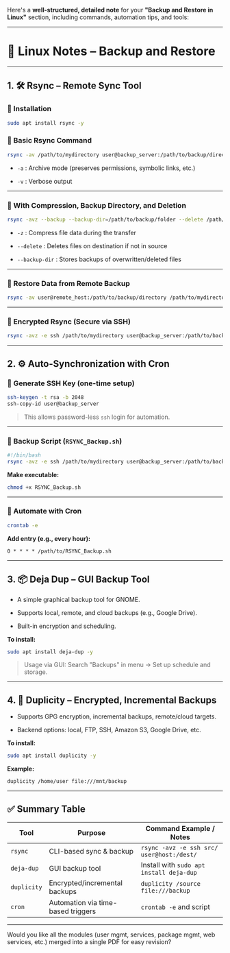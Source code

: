 Here's a **well-structured, detailed note** for your **"Backup and Restore in Linux"** section, including commands, automation tips, and tools:

---

# 🔄 **Linux Notes – Backup and Restore**

---

## 1. 🛠️ **Rsync** – Remote Sync Tool

### 🔹 Installation

```bash
sudo apt install rsync -y
```

### 🔹 Basic Rsync Command

```bash
rsync -av /path/to/mydirectory user@backup_server:/path/to/backup/directory
```

- `-a` : Archive mode (preserves permissions, symbolic links, etc.)
    
- `-v` : Verbose output
    

---

### 🔹 With Compression, Backup Directory, and Deletion

```bash
rsync -avz --backup --backup-dir=/path/to/backup/folder --delete /path/to/mydirectory user@backup_server:/path/to/backup/directory
```

- `-z` : Compress file data during the transfer
    
- `--delete` : Deletes files on destination if not in source
    
- `--backup-dir` : Stores backups of overwritten/deleted files
    

---

### 🔹 Restore Data from Remote Backup

```bash
rsync -av user@remote_host:/path/to/backup/directory /path/to/mydirectory
```

---

### 🔐 Encrypted Rsync (Secure via SSH)

```bash
rsync -avz -e ssh /path/to/mydirectory user@backup_server:/path/to/backup/directory
```

---

## 2. ⚙️ **Auto-Synchronization with Cron**

### 🔹 Generate SSH Key (one-time setup)

```bash
ssh-keygen -t rsa -b 2048
ssh-copy-id user@backup_server
```

> This allows password-less `ssh` login for automation.

---

### 🔹 Backup Script (`RSYNC_Backup.sh`)

```bash
#!/bin/bash
rsync -avz -e ssh /path/to/mydirectory user@backup_server:/path/to/backup/directory
```

**Make executable:**

```bash
chmod +x RSYNC_Backup.sh
```

---

### 🔹 Automate with Cron

```bash
crontab -e
```

**Add entry (e.g., every hour):**

```
0 * * * * /path/to/RSYNC_Backup.sh
```

---

## 3. 📦 **Deja Dup** – GUI Backup Tool

- A simple graphical backup tool for GNOME.
    
- Supports local, remote, and cloud backups (e.g., Google Drive).
    
- Built-in encryption and scheduling.
    

**To install:**

```bash
sudo apt install deja-dup -y
```

> Usage via GUI: Search "Backups" in menu → Set up schedule and storage.

---

## 4. 🔐 **Duplicity** – Encrypted, Incremental Backups

- Supports GPG encryption, incremental backups, remote/cloud targets.
    
- Backend options: local, FTP, SSH, Amazon S3, Google Drive, etc.
    

**To install:**

```bash
sudo apt install duplicity -y
```

**Example:**

```bash
duplicity /home/user file:///mnt/backup
```

---

## ✅ Summary Table

|Tool|Purpose|Command Example / Notes|
|---|---|---|
|`rsync`|CLI-based sync & backup|`rsync -avz -e ssh src/ user@host:/dest/`|
|`deja-dup`|GUI backup tool|Install with `sudo apt install deja-dup`|
|`duplicity`|Encrypted/incremental backups|`duplicity /source file:///backup`|
|`cron`|Automation via time-based triggers|`crontab -e` and script|

---

Would you like all the modules (user mgmt, services, package mgmt, web services, etc.) merged into a single PDF for easy revision?